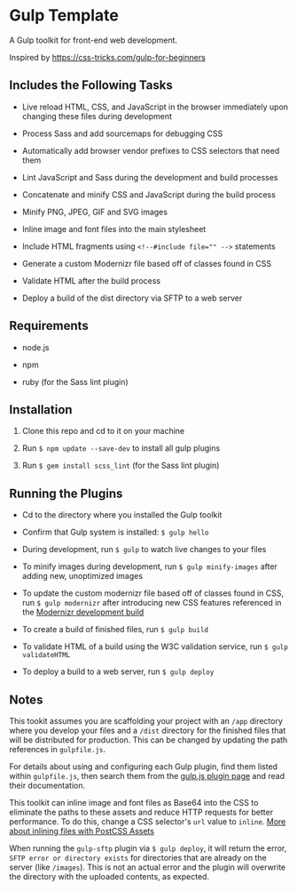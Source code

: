 # Gulp Template

A Gulp toolkit for front-end web development.

Inspired by https://css-tricks.com/gulp-for-beginners

## Includes the Following Tasks

* Live reload HTML, CSS, and JavaScript in the browser immediately upon changing these files during development

* Process Sass and add sourcemaps for debugging CSS

* Automatically add browser vendor prefixes to CSS selectors that need them

* Lint JavaScript and Sass during the development and build processes

* Concatenate and minify CSS and JavaScript during the build process

* Minify PNG, JPEG, GIF and SVG images

* Inline image and font files into the main stylesheet

* Include HTML fragments using `<!--#include file="" -->` statements

* Generate a custom Modernizr file based off of classes found in CSS

* Validate HTML after the build process

* Deploy a build of the dist directory via SFTP to a web server

## Requirements

* node.js

* npm

* ruby (for the Sass lint plugin)

## Installation

1. Clone this repo and cd to it on your machine

2. Run `$ npm update --save-dev` to install all gulp plugins

3. Run `$ gem install scss_lint` (for the Sass lint plugin)

## Running the Plugins

* Cd to the directory where you installed the Gulp toolkit

* Confirm that Gulp system is installed: `$ gulp hello`

* During development, run `$ gulp` to watch live changes to your files

* To minify images during development, run `$ gulp minify-images` after adding new, unoptimized images

* To update the custom modernizr file based off of classes found in CSS, run `$ gulp modernizr` after introducing new CSS features referenced in the [Modernizr development build](https://modernizr.com)

* To create a build of finished files, run `$ gulp build`

* To validate HTML of a build using the W3C validation service, run `$ gulp validateHTML`

* To deploy a build to a web server, run `$ gulp deploy`

## Notes

This tookit assumes you are scaffolding your project with an `/app` directory where you develop your files and a `/dist` directory for the finished files that will be distributed for production. This can be changed by updating the path references in `gulpfile.js`.

For details about using and configuring each Gulp plugin, find them listed within `gulpfile.js`, then search them from the [gulp.js plugin page](http://gulpjs.com/plugins/) and read their documentation.

This toolkit can inline image and font files as Base64 into the CSS to eliminate the paths to these assets and reduce HTTP requests for better performance. To do this, change a CSS selector's `url` value to `inline`. [More about inlining files with PostCSS Assets](https://github.com/assetsjs/postcss-assets#inlining-files)

When running the `gulp-sftp` plugin via `$ gulp deploy`, it will return the error, `SFTP error or directory exists` for directories that are already on the server (like `/images`). This is not an actual error and the plugin will overwrite the directory with the uploaded contents, as expected.
